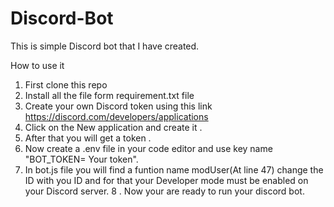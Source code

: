 # Discord-Bot
This is simple Discord bot that I have created.

How to use it
1. First clone this repo 
2. Install all the file form  requirement.txt file
3. Create your own Discord token using this link https://discord.com/developers/applications
4. Click on the New application and create it .
5. After that you will get a token .
6. Now create a .env file in your code editor and use key name "BOT_TOKEN= Your token".
7. In bot.js file you will find a funtion name modUser(At line 47) change the ID with you ID and for that your Developer mode must be enabled on your Discord server.
8 . Now your are ready to run your discord bot.

